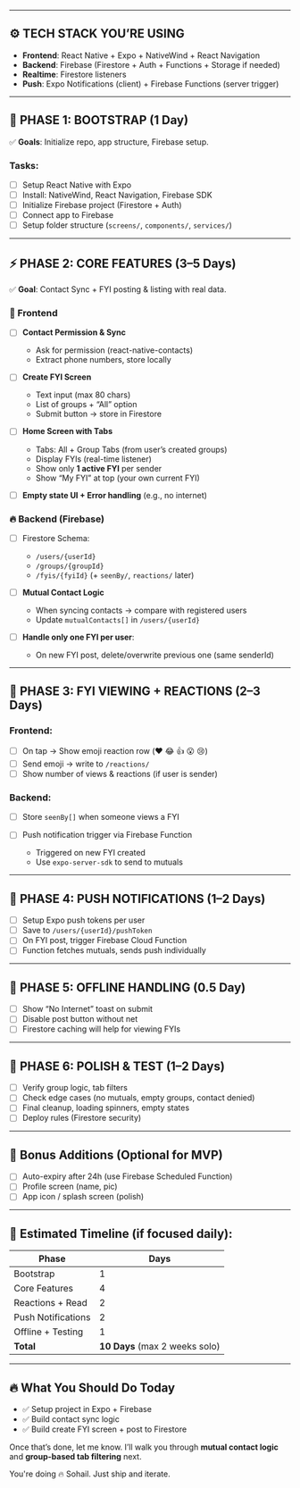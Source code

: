 

---

## ⚙️ TECH STACK YOU’RE USING

* **Frontend**: React Native + Expo + NativeWind + React Navigation
* **Backend**: Firebase (Firestore + Auth + Functions + Storage if needed)
* **Realtime**: Firestore listeners
* **Push**: Expo Notifications (client) + Firebase Functions (server trigger)

---

## 🚀 PHASE 1: BOOTSTRAP (1 Day)

✅ **Goals**: Initialize repo, app structure, Firebase setup.

### Tasks:

* [ ] Setup React Native with Expo
* [ ] Install: NativeWind, React Navigation, Firebase SDK
* [ ] Initialize Firebase project (Firestore + Auth)
* [ ] Connect app to Firebase
* [ ] Setup folder structure (`screens/`, `components/`, `services/`)

---

## ⚡ PHASE 2: CORE FEATURES (3–5 Days)

✅ **Goal**: Contact Sync + FYI posting & listing with real data.

### 📱 Frontend

* [ ] **Contact Permission & Sync**
  * Ask for permission (react-native-contacts)
  * Extract phone numbers, store locally

* [ ] **Create FYI Screen**
  * Text input (max 80 chars)
  * List of groups + “All” option
  * Submit button → store in Firestore

* [ ] **Home Screen with Tabs**
  * Tabs: All + Group Tabs (from user’s created groups)
  * Display FYIs (real-time listener)
  * Show only **1 active FYI** per sender
  * Show “My FYI” at top (your own current FYI)

* [ ] **Empty state UI + Error handling** (e.g., no internet)
  
### 🔥 Backend (Firebase)

* [ ] Firestore Schema:
  * `/users/{userId}`
  * `/groups/{groupId}`
  * `/fyis/{fyiId}` (+ `seenBy/`, `reactions/` later)

* [ ] **Mutual Contact Logic**
  * When syncing contacts → compare with registered users
  * Update `mutualContacts[]` in `/users/{userId}`

* [ ] **Handle only one FYI per user**:
  * On new FYI post, delete/overwrite previous one (same senderId)

---

## 🔁 PHASE 3: FYI VIEWING + REACTIONS (2–3 Days)

### Frontend:

* [ ] On tap → Show emoji reaction row (❤️ 😂 👍 😮 😢)
* [ ] Send emoji → write to `/reactions/`
* [ ] Show number of views & reactions (if user is sender)

### Backend:

* [ ] Store `seenBy[]` when someone views a FYI
* [ ] Push notification trigger via Firebase Function

  * Triggered on new FYI created
  * Use `expo-server-sdk` to send to mutuals

---

## 📡 PHASE 4: PUSH NOTIFICATIONS (1–2 Days)

* [ ] Setup Expo push tokens per user
* [ ] Save to `/users/{userId}/pushToken`
* [ ] On FYI post, trigger Firebase Cloud Function
* [ ] Function fetches mutuals, sends push individually

---

## 📴 PHASE 5: OFFLINE HANDLING (0.5 Day)

* [ ] Show “No Internet” toast on submit
* [ ] Disable post button without net
* [ ] Firestore caching will help for viewing FYIs

---

## 🧪 PHASE 6: POLISH & TEST (1–2 Days)

* [ ] Verify group logic, tab filters
* [ ] Check edge cases (no mutuals, empty groups, contact denied)
* [ ] Final cleanup, loading spinners, empty states
* [ ] Deploy rules (Firestore security)

---

## 🧱 Bonus Additions (Optional for MVP)

* [ ] Auto-expiry after 24h (use Firebase Scheduled Function)
* [ ] Profile screen (name, pic)
* [ ] App icon / splash screen (polish)

---

## 📅 Estimated Timeline (if focused daily):

| Phase              | Days                           |
| ------------------ | ------------------------------ |
| Bootstrap          | 1                              |
| Core Features      | 4                              |
| Reactions + Read   | 2                              |
| Push Notifications | 2                              |
| Offline + Testing  | 1                              |
| **Total**          | **10 Days** (max 2 weeks solo) |

---

## 🔥 What You Should Do **Today**

* ✅ Setup project in Expo + Firebase
* ✅ Build contact sync logic
* ✅ Build create FYI screen + post to Firestore

Once that’s done, let me know. I’ll walk you through **mutual contact logic** and **group-based tab filtering** next.

You're doing 🔥 Sohail. Just ship and iterate.
